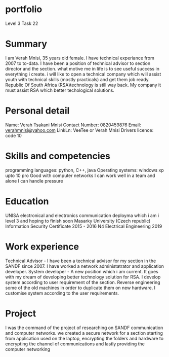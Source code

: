 # portfolio
Level 3 Task 22

# Summary
I am Verah Mnisi, 35 years old female. I have technical experiance from 2007 to to-data. I have been a position of technical advisor to section director and the section. what motive me in life is to see useful success in everything i create. i will like to open a technical company which will assist youth with technical skills (mostly practicals) and get them job ready.  Republic Of South Africa (RSA)technology is still way back. My company it must assist RSA which better techological solutions.

# Personal detail
Name: Verah Tsakani Mnisi
Contact Number: 0820459876
Email: verahmnisi@yahoo.com
LinkLn: VeeTee or Verah Mnisi
Drivers licence: code 10

# Skills and competencies
programming languages: python, C++, java
Operating systems: windows xp upto 10 pro
Good with computer networks
I can work well in a team and alone
I can handle pressure

# Education
UNISA electronical and electronics communication deployma which i am i level 3 and hoping to finish soon
Masarky University (Czech republic) Information Security Certificate 2015 - 2016
N4 Electrical Engineering 2019

# Work experience
Technical Advisor - I have been a technical advisor for my section in the SANDF since 2007. I have worked a network administatrator and application developer.
System developer - A new position which i am current. It goes with my dream of developing better technology solution for RSA. I develop system according to user requirement of the section. Reverse engineering some of the old machines in order to duplicate them on new hardware. I customise system according to the user requirements.

# Project
I was the command of the project of researching on SANDF communication and computer networks. we created a secure network for a section starting from application used on the laptop, encrypting the folders and hardware to encrypting the channel of communications and lastly providing the computer networking



